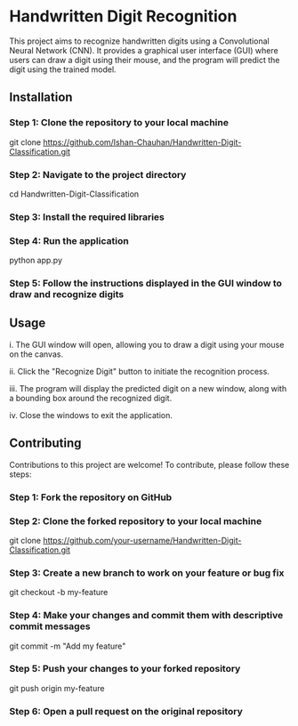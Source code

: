 # Handwritten Digit Recognition

This project aims to recognize handwritten digits using a Convolutional Neural Network (CNN). It provides a graphical user interface (GUI) where users can draw a digit using their mouse, and the program will predict the digit using the trained model.

## Installation

### Step 1: Clone the repository to your local machine
git clone https://github.com/Ishan-Chauhan/Handwritten-Digit-Classification.git

### Step 2: Navigate to the project directory
cd Handwritten-Digit-Classification

### Step 3: Install the required libraries

### Step 4: Run the application
python app.py

### Step 5: Follow the instructions displayed in the GUI window to draw and recognize digits


## Usage

i. The GUI window will open, allowing you to draw a digit using your mouse on the canvas.

ii. Click the "Recognize Digit" button to initiate the recognition process.

iii. The program will display the predicted digit on a new window, along with a bounding box around the recognized digit.

iv. Close the windows to exit the application.

## Contributing

Contributions to this project are welcome! To contribute, please follow these steps:

### Step 1: Fork the repository on GitHub

### Step 2: Clone the forked repository to your local machine
git clone https://github.com/your-username/Handwritten-Digit-Classification.git

### Step 3: Create a new branch to work on your feature or bug fix
git checkout -b my-feature

### Step 4: Make your changes and commit them with descriptive commit messages
git commit -m "Add my feature"

### Step 5: Push your changes to your forked repository
git push origin my-feature

### Step 6: Open a pull request on the original repository

